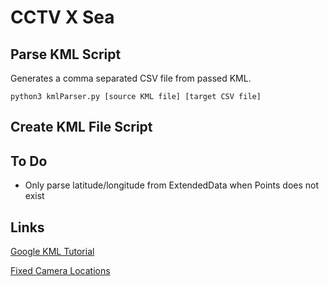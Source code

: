 # CCTV X Sea

## Parse KML Script
Generates a comma separated CSV file from passed KML.

``python3 kmlParser.py [source KML file] [target CSV file]``

## Create KML File Script

## To Do
* Only parse latitude/longitude from ExtendedData when Points does not exist

## Links
[Google KML Tutorial](https://developers.google.com/kml/documentation/kml_tut)

[Fixed Camera Locations](https://www.google.com/maps/d/viewer?mid=1AiC0i5XrZ4f6YsqT1-bp8ezoGL_l1fm-&femb=1&ll=50.75395600000002%2C-1.8002420000000008&z=10)
